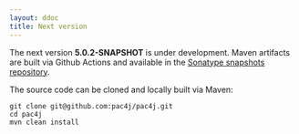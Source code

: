 ```yaml
---
layout: ddoc
title: Next version
---
```


The next version **5.0.2-SNAPSHOT** is under development.
Maven artifacts are built via Github Actions and available in the [Sonatype snapshots repository](https://oss.sonatype.org/content/repositories/snapshots/org/pac4j).

The source code can be cloned and locally built via Maven:

```shell
git clone git@github.com:pac4j/pac4j.git
cd pac4j
mvn clean install
```
